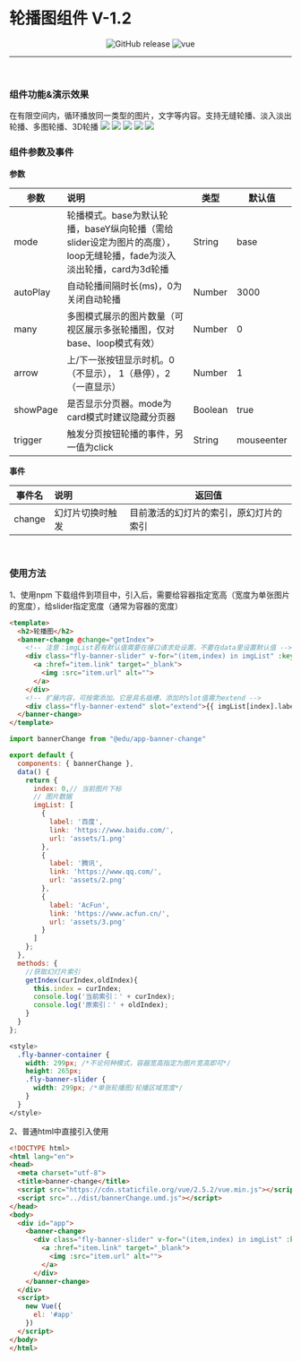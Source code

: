 # 轮播图组件 V-1.2
<p align="center">
  <img alt="GitHub release" src="https://img.shields.io/badge/release-v1.0.0-orange.svg?style=for-the-badge"/>
  <img alt="vue" src="https://img.shields.io/badge/vue-2.5.11-green.svg?style=for-the-badge"/>
</p>

------

<br>

### 组件功能&演示效果
在有限空间内，循环播放同一类型的图片，文字等内容。支持无缝轮播、淡入淡出轮播、多图轮播、3D轮播
  ![](./assets/demo1.gif)
  ![](./assets/demo2.gif)
  ![](./assets/demo3.gif)
  ![](./assets/demo4.gif)
  ![](./assets/demo5.gif)
<br>

### 组件参数及事件

**参数**

| 参数                | 说明                                                         | 类型    | 默认值   |
| ------------------- | :----------------------------------------------------------- | ------- | -------- |
| mode                | 轮播模式。base为默认轮播，baseY纵向轮播（需给slider设定为图片的高度），loop无缝轮播，fade为淡入淡出轮播，card为3d轮播           | String  | base        |
| autoPlay                 | 自动轮播间隔时长(ms)，0为关闭自动轮播                          | Number  | 3000     |
| many             | 多图模式展示的图片数量（可视区展示多张轮播图，仅对base、loop模式有效）                                           | Number  | 0        |
| arrow          | 上/下一张按钮显示时机。0（不显示）， 1（悬停），2（一直显示）                           | Number  | 1       |
| showPage             | 是否显示分页器。mode为card模式时建议隐藏分页器                                             | Boolean  | true     |
| trigger             | 触发分页按钮轮播的事件，另一值为click | String  | mouseenter     |



**事件**

| 事件名             | 说明                        | 返回值
| ----------------- | :-------------------------- | ----------------------------------------
| change            | 幻灯片切换时触发               | 目前激活的幻灯片的索引，原幻灯片的索引

<br>

### 使用方法
1、使用npm 下载组件到项目中，引入后，需要给容器指定宽高（宽度为单张图片的宽度），给slider指定宽度（通常为容器的宽度）

```html
<template>
  <h2>轮播图</h2>
  <banner-change @change="getIndex">
    <!-- 注意：imgList若有默认值需要在接口请求处设置，不要在data里设置默认值 -->
    <div class="fly-banner-slider" v-for="(item,index) in imgList" :key="index">
      <a :href="item.link" target="_blank">
        <img :src="item.url" alt="">
      </a>
    </div>
    <!-- 扩展内容，可按需添加。它是具名插槽，添加时slot值需为extend -->
    <div class="fly-banner-extend" slot="extend">{{ imgList[index].label }}</div>
  </banner-change>
</template>
```

```javascript
import bannerChange from "@edu/app-banner-change"

export default {
  components: { bannerChange },
  data() {
    return {
      index: 0,// 当前图片下标
      // 图片数据
      imgList: [
        {
          label: '百度',
          link: 'https://www.baidu.com/',
          url: 'assets/1.png'
        },
        {
          label: '腾讯',
          link: 'https://www.qq.com/',
          url: 'assets/2.png'
        },
        {
          label: 'AcFun',
          link: 'https://www.acfun.cn/',
          url: 'assets/3.png'
        }
      ]
    };
  },
  methods: {
    //获取幻灯片索引
    getIndex(curIndex,oldIndex){
      this.index = curIndex;
      console.log('当前索引：' + curIndex);
      console.log('原索引：' + oldIndex);
    }
  }
};
```

```css
<style>
  .fly-banner-container {
    width: 299px; /*不论何种模式，容器宽高指定为图片宽高即可*/
    height: 265px;
    .fly-banner-slider {
      width: 299px; /*单张轮播图/轮播区域宽度*/
    }
  }
</style>
```

2、普通html中直接引入使用

```html
<!DOCTYPE html>
<html lang="en">
<head>
  <meta charset="utf-8">
  <title>banner-change</title>
  <script src="https://cdn.staticfile.org/vue/2.5.2/vue.min.js"></script>
  <script src="../dist/bannerChange.umd.js"></script>
</head>
<body>
  <div id="app">
    <banner-change>
      <div class="fly-banner-slider" v-for="(item,index) in imgList" :key="index">
        <a :href="item.link" target="_blank">
          <img :src="item.url" alt="">
        </a>
      </div>
    </banner-change>
  </div>
  <script>
    new Vue({
      el: '#app'
    })
  </script>
</body>
</html>
```